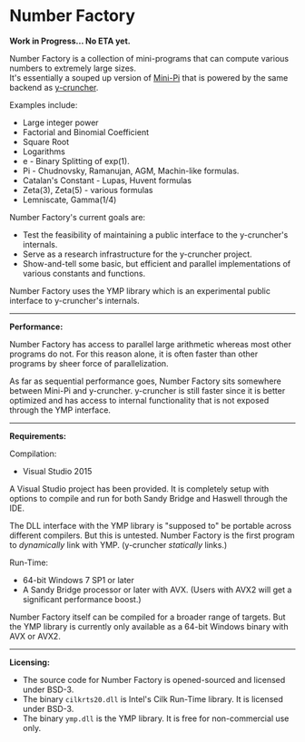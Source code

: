 # Number Factory

**Work in Progress... No ETA yet.**

Number Factory is a collection of mini-programs that can compute various numbers to extremely large sizes.<br>
It's essentially a souped up version of [Mini-Pi](https://github.com/Mysticial/Mini-Pi) that is powered by the same backend as [y-cruncher](http://www.numberworld.org/y-cruncher/).

Examples include:
 - Large integer power
 - Factorial and Binomial Coefficient
 - Square Root
 - Logarithms
 - e - Binary Splitting of exp(1).
 - Pi - Chudnovsky, Ramanujan, AGM, Machin-like formulas.
 - Catalan's Constant - Lupas, Huvent formulas
 - Zeta(3), Zeta(5) - various formulas
 - Lemniscate, Gamma(1/4)


Number Factory's current goals are:
 - Test the feasibility of maintaining a public interface to the y-cruncher's internals.
 - Serve as a research infrastructure for the y-cruncher project.
 - Show-and-tell some basic, but efficient and parallel implementations of various constants and functions.


Number Factory uses the YMP library which is an experimental public interface to y-cruncher's internals.


-----

**Performance:**

Number Factory has access to parallel large arithmetic whereas most other programs do not.
For this reason alone, it is often faster than other programs by sheer force of parallelization.

As far as sequential performance goes, Number Factory sits somewhere between Mini-Pi and y-cruncher.
y-cruncher is still faster since it is better optimized and has access to internal functionality that is
not exposed through the YMP interface.


-----

**Requirements:**


Compilation:
 - Visual Studio 2015

A Visual Studio project has been provided. It is completely setup with options to compile and run for both Sandy Bridge
and Haswell through the IDE.

The DLL interface with the YMP library is "supposed to" be portable across different compilers. But this is untested.
Number Factory is the first program to *dynamically* link with YMP. (y-cruncher *statically* links.)


Run-Time:
 - 64-bit Windows 7 SP1 or later
 - A Sandy Bridge processor or later with AVX. (Users with AVX2 will get a significant performance boost.)

Number Factory itself can be compiled for a broader range of targets.
But the YMP library is currently only available as a 64-bit Windows binary with AVX or AVX2.


-----

**Licensing:**

 - The source code for Number Factory is opened-sourced and licensed under BSD-3.
 - The binary `cilkrts20.dll` is Intel's Cilk Run-Time library. It is licensed under BSD-3.
 - The binary `ymp.dll` is the YMP library. It is free for non-commercial use only.
